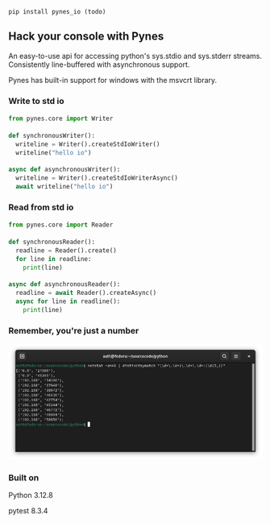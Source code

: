 ```
pip install pynes_io (todo)
```

## Hack your console with Pynes
An easy-to-use api for accessing python's sys.stdio and sys.stderr streams. Consistently line-buffered with asynchronous support.

Pynes has built-in support for windows with the msvcrt library.

### Write to std io

```python
from pynes.core import Writer

def synchronousWriter():
  writeline = Writer().createStdIoWriter()
  writeline("hello io")

async def asynchronousWriter():
  writeline = Writer().createStdIoWriterAsync()
  await writeline("hello io")

```

### Read from std io

```python
from pynes.core import Reader

def synchronousReader():
  readline = Reader().create()
  for line in readline:
    print(line)

async def asynchronousReader():
  readline = await Reader().createAsync()
  async for line in readline():
    print(line)

```

### Remember, you're just a number

  ![x](https://raw.githubusercontent.com/Auttcast/pynes/refs/heads/master/console.png)


### Built on 

Python 3.12.8

pytest 8.3.4
